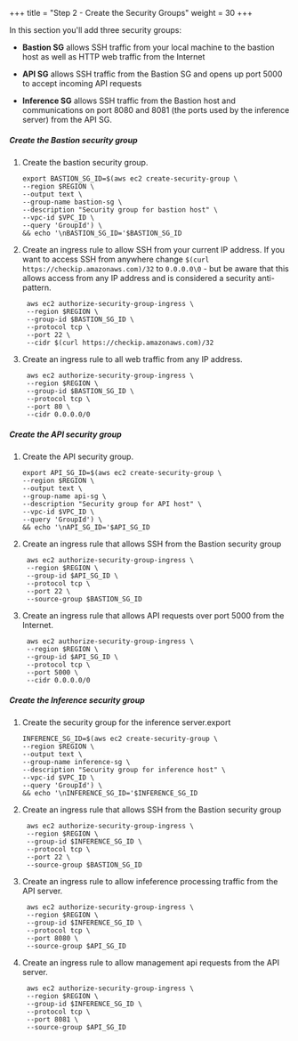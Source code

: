 +++
title = "Step 2 - Create the Security Groups"
weight = 30
+++

In this section you'll add three security groups:

-   **Bastion SG** allows SSH traffic from your local machine to the
    bastion host as well as HTTP web traffic from the Internet

-   **API SG** allows SSH traffic from the Bastion SG and opens up port
    5000 to accept incoming API requests

-   **Inference SG** allows SSH traffic from the Bastion host and
    communications on port 8080 and 8081 (the ports used by the
    inference server) from the API SG.

##### Create the Bastion security group

1)  Create the bastion security group.

        export BASTION_SG_ID=$(aws ec2 create-security-group \
        --region $REGION \
        --output text \
        --group-name bastion-sg \
        --description "Security group for bastion host" \
        --vpc-id $VPC_ID \
        --query 'GroupId') \
        && echo '\nBASTION_SG_ID='$BASTION_SG_ID

1) Create an ingress rule to allow SSH from your current IP address. If you want to access SSH from anywhere change `$(curl https://checkip.amazonaws.com)/32` to `0.0.0.0\0` - but be aware that this allows access from any IP address and is considered a security anti-pattern. 

        aws ec2 authorize-security-group-ingress \
        --region $REGION \
        --group-id $BASTION_SG_ID \
        --protocol tcp \
        --port 22 \
        --cidr $(curl https://checkip.amazonaws.com)/32

2) Create an ingress rule to all web traffic from any IP address. 

        aws ec2 authorize-security-group-ingress \
        --region $REGION \
        --group-id $BASTION_SG_ID \
        --protocol tcp \
        --port 80 \
        --cidr 0.0.0.0/0

##### Create the API security group

1.  Create the API security group.

        export API_SG_ID=$(aws ec2 create-security-group \
        --region $REGION \
        --output text \
        --group-name api-sg \
        --description "Security group for API host" \
        --vpc-id $VPC_ID \
        --query 'GroupId') \
        && echo '\nAPI_SG_ID='$API_SG_ID

2. Create an ingress rule that allows SSH from the Bastion security group

        aws ec2 authorize-security-group-ingress \
        --region $REGION \
        --group-id $API_SG_ID \
        --protocol tcp \
        --port 22 \
        --source-group $BASTION_SG_ID

3. Create an ingress rule that allows API requests over port 5000 from the Internet. 

        aws ec2 authorize-security-group-ingress \
        --region $REGION \
        --group-id $API_SG_ID \
        --protocol tcp \
        --port 5000 \
        --cidr 0.0.0.0/0

##### Create the Inference security group

1)  Create the security group for the inference server.export 

        INFERENCE_SG_ID=$(aws ec2 create-security-group \
        --region $REGION \
        --output text \
        --group-name inference-sg \
        --description "Security group for inference host" \
        --vpc-id $VPC_ID \
        --query 'GroupId') \
        && echo '\nINFERENCE_SG_ID='$INFERENCE_SG_ID

2) Create an ingress rule that allows SSH from the Bastion security group

        aws ec2 authorize-security-group-ingress \
        --region $REGION \
        --group-id $INFERENCE_SG_ID \
        --protocol tcp \
        --port 22 \
        --source-group $BASTION_SG_ID

3) Create an ingress rule to allow infeference processing traffic from the API server.

        aws ec2 authorize-security-group-ingress \
        --region $REGION \
        --group-id $INFERENCE_SG_ID \
        --protocol tcp \
        --port 8080 \
        --source-group $API_SG_ID

4) Create an ingress rule to allow management api requests from the API server.

        aws ec2 authorize-security-group-ingress \
        --region $REGION \
        --group-id $INFERENCE_SG_ID \
        --protocol tcp \
        --port 8081 \
        --source-group $API_SG_ID